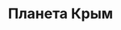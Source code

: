 --- 
title: "Планета Крым" 
site: "www.planeta-crimea.com.ua" 
town: "Ялта" 
tel: ["+38 (0654) 231-428, +38 067 6203799"] 
address: "Россия, Республика Крым, г. Ялта, ул. Карла Маркса, д. 18/6" 
mail: "planeta-crimea@mail.ru" 
--- 